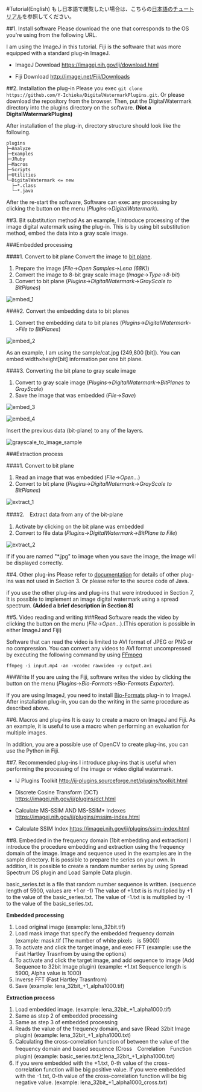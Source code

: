 #Tutorial(English)
もし日本語で閲覧したい場合は、こちらの[日本語のチュートリアル](./Japanese.md)を参照してください。


##1. Install software
Please download the one that corresponds to the OS you're using from the following URL.

I am using the ImageJ in this tutorial.
Fiji is the software that was more equipped with a standard plug-in ImageJ.

* ImageJ Download
https://imagej.nih.gov/ij/download.html

* Fiji Download
http://imagej.net/Fiji/Downloads


##2. Installation the plug-in
Please you exec ```git clone https://github.com/Y-Ichioka/DigitalWatermarkPlugins.git```.
Or please download the repository from the browser.
Then, put the DigitalWatermark directory into the plugins directory on the software. **(Not a DigitalWatermarkPlugins)**

After installation of the plug-in, directory structure should look like the following.

```
plugins
├─Analyze
├─Examples
├─JRuby
├─Macros
├─Scripts
├─Utilities
└─DigitalWatermark <= new
  ├─*.class
  └─*.java
```

After the re-start the software, Software can exec any processing by clicking the button on the menu (*Plugins*->*DigitalWatermark*).

##3. Bit substitution method
As an example, I introduce processing of the image digital watermark using the plug-in.
This is by using bit substitution method, embed the data into a gray scale image.

###Embedded processing

####1. Convert to bit plane
Convert the image to [bit plane](https://en.wikipedia.org/wiki/Bit_plane).

1. Prepare the image (*File*->*Open Samples*->*Lena (68K)*)
2. Convert the image to 8-bit gray scale image (*Image*->*Type*->*8-bit*)
3. Convert to bit plane (*Plugins*->*DigitalWatermark*->*GrayScale to BitPlanes*)

![embed_1](image/embed_1.png)

####2. Convert the embedding data to bit planes
1. Convert the embedding data to bit planes (*Plugins*->*DigitalWatermark*->*File to BitPlanes*)

![embed_2](image/embed_2.png)

As an example, I am using the sample/cat.jpg (249,800 [bit]).
You can embed width×height[bit] information per one bit plane.

####3. Converting the bit plane to gray scale image
1. Convert to gray scale image (*Plugins*->*DigitalWatermark*->*BitPlanes to GrayScale*)
2. Save the image that was embedded (*File*->*Save*)

![embed_3](image/embed_3.png)

![embed_4](image/embed_4.png)

Insert the previous data (bit-plane) to any of the layers.

![grayscale_to_image_sample](image/grayscale_to_image_sample.png)


###Extraction process

####1. Convert to bit plane
1. Read an image that was embedded (*File*->*Open...*)
2. Convert to bit plane (*Plugins*->*DigitalWatermark*->*GrayScale to BitPlanes*)

![extract_1](image/extract_1.png)

####2.　Extract data from any of the bit-plane
1. Activate by clicking on the bit plane was embedded
2. Convert to file data (*Plugins*->*DigitalWatermark*->*BitPlane to File*)

![extract_2](image/extract_2.png)

If if you are named "*.jpg" to image when you save the image, the image will be displayed correctly.


##4. Other plug-ins
Please refer to [documentation](../documentation) for details of other plug-ins was not used in Section 3.
Or please refer to the source code of Java.

if you use the other plug-ins and plug-ins that were introduced in Section 7, It is possible to implement an image digital watermark using a spread spectrum. **(Added a brief description in Section 8)**


##5. Video reading and writing
###Read
Software reads the video by clicking the button on the menu (*File*->*Open...*).(This operation is possible in either ImageJ and Fiji)

Software that can read the video is limited to AVI format of JPEG or PNG or no compression.
You can convert any videos to AVI format uncompressed by executing the following command by using [FFmpeg](https://www.ffmpeg.org/)

```
ffmpeg -i input.mp4 -an -vcodec rawvideo -y output.avi
```

###Write
If you are using the Fiji, software writes the video by clicking the button on the menu (*Plugins*->*Bio-Formats*->*Bio-Formats Exporter*).

If you are using ImageJ, you need to install [Bio-Formats](http://imagej.net/Bio-Formats) plug-in to ImageJ.
After installation plug-in, you can do the writing in the same procedure as described above.


##6. Macros and plug-ins
It is easy to create a macro on ImageJ and Fiji.
As an example, it is useful to use a macro when performing an evaluation for  multiple images.

In addition, you are a possible use of OpenCV to create plug-ins, you can use the Python in Fiji.

##7. Recommended plug-ins
I introduce plug-ins that is useful when performing the processing of the image or video digital watermark.

* IJ Plugins Toolkit
http://ij-plugins.sourceforge.net/plugins/toolkit.html

* Discrete Cosine Transform (DCT)
https://imagej.nih.gov/ij/plugins/dct.html

* Calculate MS-SSIM AND MS-SSIM* Indexes
https://imagej.nih.gov/ij/plugins/mssim-index.html

* Calculate SSIM Index
https://imagej.nih.gov/ij/plugins/ssim-index.html


##8. Embedded in the frequency domain (1bit embedding and extraction)
I introduce the procedure embedding and extraction using the frequency domain of the image.
Image and sequence used in the examples are in the sample directory.
It is possible to prepare the series on your own.
In addition, it is possible to create a random number series by using Spread Spectrum DS plugin and Load Sample Data plugin.

basic_series.txt is a file that random number sequence is written. (sequence length of 5900, values are +1 or -1)
The value of +1.txt is is multiplied by +1 to the value of the basic_series.txt.
The value of -1.txt is is multiplied by -1 to the value of the basic_series.txt.

**Embedded processing**

1. Load original image (example: lena_32bit.tif)
2. Load mask image that specify the embedded frequency domain (example: mask.tif (The number of white pixels　is 5900))
3. To activate and click the target image, and exec FFT (example: use the Fast Hartley Trasnfrom by using the options)
4. To activate and click the target image, and add sequence to image (Add Sequence to 32bit Image plugin) (example: +1.txt Sequence length is 5900, Alpha value is 1000)
5. Inverse FFT (Fast Hartley Trasnfrom)
6. Save (example: lena_32bit_+1_alpha1000.tif)

**Extraction process**

1. Load embedded image. (example: lena_32bit_+1_alpha1000.tif)
2. Same as step 2 of embedded processing
3. Same as step 3 of embedded processing
4. Reads the value of the frequency domain, and save (Read 32bit Image plugin) (example: lena_32bit_+1_alpha1000.txt)
5. Calculating the cross-correlation function of between the value of the frequency domain and based sequence (Cross　Correlation　Function plugin) (example: basic_series.txtとlena_32bit_+1_alpha1000.txt)
6. If you were embedded with the +1.txt, 0-th value of the cross-correlation function will be big positive value. If you were embedded with the -1.txt, 0-th value of the cross-correlation function will be big negative value. (example: lena_32bit_+1_alpha1000_cross.txt)

